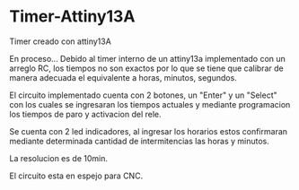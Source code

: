 # Timer-Attiny13A
Timer creado con attiny13A

En proceso... Debido al timer interno de un attiny13a implementado con un arreglo RC, los tiempos no son exactos por lo que se tiene que calibrar de manera adecuada el equivalente a horas, minutos, segundos. 

El circuito implementado cuenta con 2 botones, un "Enter" y un "Select" con los cuales se ingresaran los tiempos actuales y mediante programacion los tiempos de paro y activacion del rele.

Se cuenta con 2 led indicadores, al ingresar los horarios estos confirmaran mediante determinada cantidad de intermitencias las horas y minutos.

La resolucion es de 10min.

El circuito esta en espejo para CNC.
